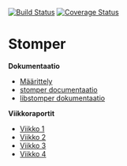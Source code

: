 [![Build Status](https://travis-ci.org/S4ndyk/stomper.svg?branch=master)](https://travis-ci.org/S4ndyk/stomper)
[![Coverage Status](https://coveralls.io/repos/github/S4ndyk/stomper/badge.svg)](https://coveralls.io/github/S4ndyk/stomper)

Stomper
===
**Dokumentaatio**
* [Määrittely](/documentation/maaritelma.md)
* [stomper documentaatio](https://docs.rs/stomper/)
* [libstomper dokumentaatio](https://docs.rs/libstomper/)

**Viikkoraportit**
* [Viikko 1](/documentation/viikkoraportit/viikko1.md)
* [Viikko 2](/documentation/viikkoraportit/viikko2.md)
* [Viikko 3](/documentation/viikkoraportit/viikko3.md)
* [Viikko 4](/documentation/viikkoraportit/viikko4.md)
